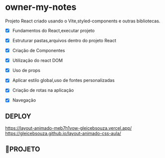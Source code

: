 # owner-my-notes
Projeto React criado usando o Vite,styled-components e outras bibliotecas.

- [x] Fundamentos do React,executar projeto
- [x] Estruturar pastas,arquivos dentro do projeto React
- [x] Criação de Componentes
- [x] Utilização do react DOM
- [x] Uso de props
- [x] Aplicar estilo global,uso de fontes personalizadas
- [x] Criação de rotas na aplicação
- [x] Navegação


## DEPLOY ##
https://layout-animado-meb7h1vow-gleicebsouza.vercel.app/
<br>
https://gleicebsouza.github.io/layout-animado-css-aula/

## 🔖PROJETO ##
